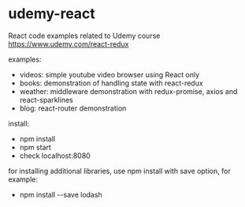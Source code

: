 # udemy-react
React code examples related to Udemy course https://www.udemy.com/react-redux

examples:

- videos: simple youtube video browser using React only
- books: demonstration of handling state with react-redux
- weather: middleware demonstration with redux-promise, axios and react-sparklines
- blog: react-router demonstration

install:

- npm install
- npm start
- check localhost:8080

for installing additional libraries, use npm install with save option, for example:

- npm install --save lodash
